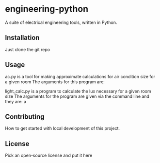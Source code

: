 # engineering-python
A suite of electrical engineering tools, written in Python.

## Installation
Just clone the git repo

## Usage
ac.py is a tool for making approximate calculations for air condition size
for a given room
The arguments for this program are:

light_calc.py is a program to calculate the lux necessary for a given room size
The arguments for the program are given via the command line
and they are:
a

## Contributing
How to get started with local development of this project.

## License
Pick an open-source license and put it here
  
